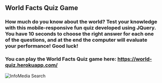 ## World Facts Quiz Game

### How much do you know about the world? Test your knowledge with this mobile-responsive fun quiz developed using JQuery. You have 10 seconds to choose the right answer for each one of the questions, and at the end the computer will evaluate your performance! Good luck!

### You can play the World Facts Quiz game here: https://world-quiz.herokuapp.com/

![InfoMedia Search](https://github.com/windsor80/QuizGame/blob/master/assets/images/world-quiz.jpg?raw=true)
